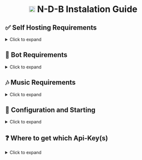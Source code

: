 <h1 align="center">
  <br>
  <img width="20" src="https://github.com/NedcloarBR/N-D-B/blob/master/Packages/Client/Src/Common/Assets/Images/Logos/Logo.png?raw=true"> N-D-B Instalation Guide
  <br>
</h1>

## ✅ Self Hosting Requirements

<details>
  <summary>Click to expand</summary>

- [Node.js](https://nodejs.org) version 19.2.0 or newer, or use [NVM](https://github.com/nvm-sh/nvm)
- for Music host see <a href="#🎶 Music Requirements">🎶 Music Requirements</a>
</details>

## 🤖 Bot Requirements

<details>
  <summary>Click to expand</summary>

1. Download the [Source Code](https://github.com/NedcloarBR/N-D-B/)
   - Either by: `git clone https://github.com/NedcloarBR/N-D-B.git`
   - Or by downloading it as a zip from the releases tab or a branch.

</details>

## 🎶 Music Requirements

<details>
  <summary>Click to expand</summary>

_To allow your Bot to play music, you need to connect it to a LavaLink server!_

1. Make sure `Java 17` is installed on your system!
   - [Azul](https://www.azul.com/downloads/?architecture=x86-64-bit&package=jdk#zulu), [Adopt](https://adoptium.net/), [sdkman](https://sdkman.io/install) (Recommended for Linux Hosts), [Oracle JDK](https://www.oracle.com/java/technologies/downloads/) (Recommended for Windows)

- Lavalink v4 [Github Page](https://github.com/lavalink-devs/Lavalink)

2. Download the [Lavalink](https://github.com/lavalink-devs/Lavalink) v4
   - Here is a direct link: https://github.com/lavalink-devs/Lavalink/releases/download/4.0.0-beta.1/Lavalink.jar
   - If you are on linux do this: `wget https://github.com/lavalink-devs/Lavalink/releases/download/4.0.0-beta.1/Lavalink.jar` (prep: `apt-get install -y wget`)
3. Copy [Lavalink-application.yml](https://github.com/NedcloarBR/N-D-B/blob/master/Docs/Examples/Lavalink-application.yml), rename to `application.yml`
   - Download the example, change the it's the configuration for the lavalink.jar file!
4. Now put `application.yml` and `Lavalink.jar` in the same folder `./Packages/Lavalink` and start it
   - To start LavaLink type: `java -jar Lavalink.jar`
   - Make sure to keep your terminal Open!
5. You need to change some configurations in **application.yml** with your configs. see <a href="#❓ Where to get which Api-Key(s)">❓ Where to get which Api-Key(s)</a>
   Here's the list

```yml
spotify: # Line 88
  clientId: ${SpotifyClientId}
  clientSecret: ${SpotifyClientSecret}
deezer: # Line 99
  masterDecryptionKey: ${DeezerMasterDecryptionKey}
yandexmusic: # Line 101
  accessToken: ${YandexMusicAccessToken}
```

6. Download the [Lavalink Plugins](https://github.com/lavalink-devs/Lavalink/blob/master/PLUGINS.md) (SponsorBlock plugin, LavaSrc plugin, DuncteBot plugin)
and put the "**.jar**" files in plugins folder in same directory of `Lavalink.jar` and `application.yml`
   </details>

## 🤖 Configuration and Starting

<details>
  <summary>Click to expand</summary>

**NOTE:** _Example configuration files can be found [here](https://github.com/NedcloarBR/N-D-B/blob/master/Docs/Examples), just make sure to rename the files and fill it with missing data_

1.  Rename the `.env.client` to `.env` and put it in `./Packages/Client/.env`
2.  Rename the `Lavalink.application.yml` to `application.yml` and put it in `./Packages/Lavalink` see <a href="#🎶 Music Requirements">🎶 Music Requirements</a> for more info
3.  Rename the `Example.Config.ts` to `Config.ts` and put it in `./Packages/Client/Src/Config`
4.  Now Build the Project running `npm run build` or `yarn build` **NOTE:** this commands doesn't work right now, still WIP
5.  Finally start the N-D-B System by opening a console in that folder and typing: `npm run start`

</details>

## ❓ Where to get which Api-Key(s)

<details>
  <summary>Click to expand</summary>

1. `./Packages/Client/.env`

   - `Token` you can get it from: [Discord Developer Applications Portal](https://discord.com/developers/applications)
   - `DevToken` same as `Token` but used for your test bot if you have one
   - `DATABASE_URL` Autogenerated when run the script `npx prisma init` or `yarn prisma init` in `./Packages/Client` Folder
   - `DatabaseName` your database name same from `DATABASE_URL`
   - `DatabasePassword` your database password same from `DATABASE_URL`

   - `LavalinkHOST` if you're Self Hosting Lavalink set this config as "localhost"
   - `LavalinkPassword` by default this config is "youshallnotpass" check your `./Packages/Lavalink/application.yml`
   - `LavalinkPort` by default this config is "2333" check your `./Packages/Lavalink/application.yml`
   - `SpotifyClientId` you can get it from: [Spotify Developer Portal](https://developer.spotify.com)
   - `SpotifyClientSecret` you can get it from: [Spotify Developer Portal](https://developer.spotify.com)

2. `./Packages/Client/Src/Config/Config.ts`

- `Config`
  - `NDCommunity:ID` ignore this config
  - `TestGuild:ID` set your test guild id for test some commands
  - `Owners` this is an Array to put the User ID of the Developers of the Bot
  - `Client:ID` put your Bot Client ID
- `Emojis` set your Custom Emojis full string

3. `./Packages/Lavalink/application.yml`
   - `server:port` by default this config is "2333"
   - `lavalink:server:password` by default this config is "youshallnotpass"
   - `plugins:lavasrc:spotify:clientId` change it from `${SpotifyClientId}` to your `ClientId`, you can get it from: [Spotify Developer Portal](https://developer.spotify.com)
   - `plugins:lavasrc:spotify:clientSecret` change it from `${SpotifyClientSecret}` to your `ClientSecret`, you can get it from: [Spotify Developer Portal](https://developer.spotify.com)
   - `plugins:lavasrc:deezer:masterDecryptionKey` So... I don't really know where to get that token... Sorry
   - `plugins:lavasrc:yandexmusic:accessToken` change it from `${YandexMusicAccessToken}` to your `AccessToken` see [This Tutorial](https://github.com/topi314/LavaSrc#yandex-music)

</details>
